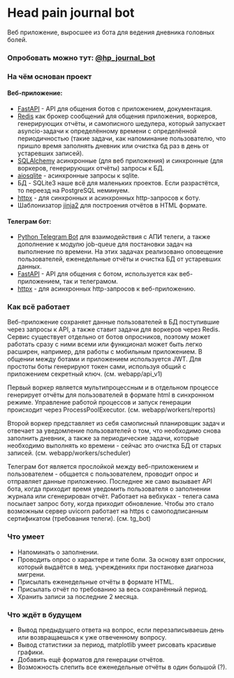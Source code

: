 # Head pain journal bot
Веб приложение, выросшее из бота для ведения дневника головных болей.

### Опробовать можно тут: [@hp_journal_bot](https://t.me/hp_journal_bot)

### На чём основан проект

#### Веб-приложение:
- [FastAPI](https://fastapi.tiangolo.com/) - API для общения ботов с приложением, документация.
- [Redis](https://github.com/redis/redis) как брокер сообщений для общения приложения, воркеров, генерирующих отчёты, и самописного шедулера, который запускает asyncio-задачи к определённому времени с определённой периодичностью (такие задачи, как напоминание пользователю, что пришло время заполнять дневник или очистка бд раз в день от устаревших записей).
- [SQLAlchemy](https://www.sqlalchemy.org/) асинхронные (для веб приложения) и синхронные (для воркеров, генерирующих отчёты) запросы к БД.
- [aiosqlite](https://github.com/omnilib/aiosqlite) - асинхронные запросы к sqlite.
- БД - SQLite3 наше всё для маленьких проектов. Если разрастётся, то переезд на PostgreSQL неминуем.
- [httpx](https://www.python-httpx.org/) - для синхронных и асинхронных http-запросов к боту.
- Шаблонизатор [jinja2](https://github.com/pallets/jinja/) для построения отчётов в HTML формате.

#### Телеграм бот:
- [Python Telegram Bot](https://github.com/python-telegram-bot/python-telegram-bot) для взаимодействия с АПИ телеги, а также дополнение к модулю job-queue для постановки задач на выполнение по времени. На этих задачах реализовано оповещение пользователей, еженедельные отчёты и очистка БД от устаревших данных.
- [FastAPI](https://fastapi.tiangolo.com/) - API для общения с ботом, используется как веб-приложением, так и телеграмом.
- [httpx](https://www.python-httpx.org/) - для асинхронных http-запросов к веб-приложению.

### Как всё работает
Веб-приложение сохраняет данные пользователей в БД поступившие через запросы к API, а также ставит задачи для воркеров через Redis. Сервис существует отдельно от ботов опросников, поэтому может работать сразу с ними всеми или функционал может быть легко расширен, например, для работы с мобильным приложением. В общении между ботами и приложением используется JWT. Для простоты боты генерируют токен сами, используя общий с приложением секретный ключ. (см. webapp/api_v1)

Первый воркер является мультипроцессным и в отдельном процессе генерирует отчёты для пользователей в формате html в синхронном режиме. Управление работой процессов и запуск генерации происходит через ProcessPoolExecutor. (см. webapp/workers/reports)

Второй воркер представляет из себя самописный планировщик задач и отвечает за уведомление пользователей о том, что необходимо снова заполнить дневник, а также за периодические задачи, которые необходимо выполнять ко времени - сейчас это очистка БД от старых записей. (см. webapp/workers/scheduler)

Телеграм бот является прослойкой между веб-приложением и пользователем - общается с пользователем, проводит опрос и отправляет данные приложению. Последнее же само вызывает API бота, когда приходит время уведомить пользователя о заполнении журнала или сгенерирован отчёт. Работает на вебхуках - телега сама посылает запрос боту, когда приходит обновление. Чтобы это стало возможным сервер uvicorn работает на https с самоподписанным сертификатом (требования телеги). (см. tg_bot)

### Что умеет
- Напоминать о заполнении.
- Проводить опрос о характере и типе боли. За основу взят опросник, который выдаётся в мед. учреждениях при постановке диагноза мигрени.
- Присылать еженедельные отчёты в формате HTML.
- Присылать отчёт по требованию за весь сохранённый период.
- Хранить записи за последние 2 месяца.

### Что ждёт в будущем
- Вывод предыдущего ответа на вопрос, если перезаписываешь день или возвращаешься к уже отвеченному вопросу.
- Вывод статистики за период, matplotlib умеет рисовать красивые графики.
- Добавить ещё форматов для генерации отчётов.
- Возможность слепить все еженедельные отчёты в один большой (?).
